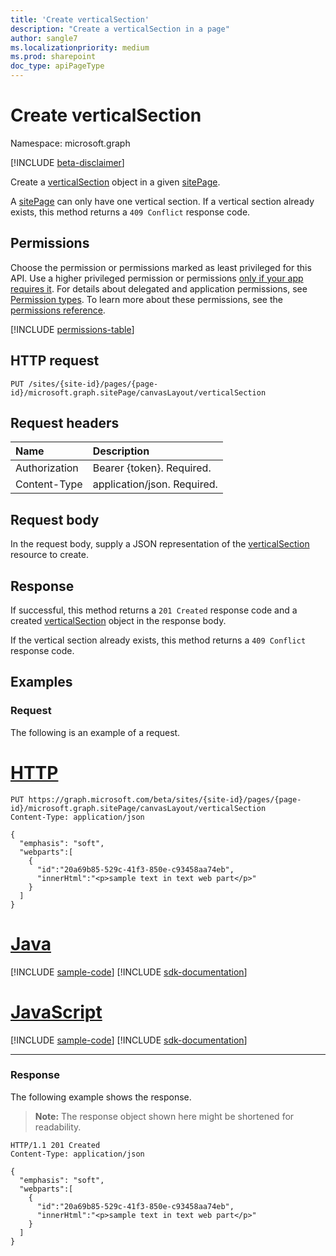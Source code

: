 ```yaml
---
title: 'Create verticalSection'
description: "Create a verticalSection in a page"
author: sangle7
ms.localizationpriority: medium
ms.prod: sharepoint
doc_type: apiPageType
---
```

# Create verticalSection

Namespace: microsoft.graph

[!INCLUDE [beta-disclaimer](../../includes/beta-disclaimer.md)]

Create a [verticalSection](../resources/verticalSection.md) object in a given [sitePage](../resources/sitepage.md). 

A [sitePage](../resources/sitepage.md) can only have one vertical section. If a vertical section already exists, this method returns a `409 Conflict` response code.

## Permissions

Choose the permission or permissions marked as least privileged for this API. Use a higher privileged permission or permissions [only if your app requires it](/graph/permissions-overview#best-practices-for-using-microsoft-graph-permissions). For details about delegated and application permissions, see [Permission types](/graph/permissions-overview#permission-types). To learn more about these permissions, see the [permissions reference](/graph/permissions-reference).

<!-- { "blockType": "permissions", "name": "sitepage_post_verticalsection" } -->
[!INCLUDE [permissions-table](../includes/permissions/sitepage-post-verticalsection-permissions.md)]

## HTTP request

<!-- {
  "blockType": "ignored"
}
-->

```http
PUT /sites/{site-id}/pages/{page-id}/microsoft.graph.sitePage/canvasLayout/verticalSection
```

## Request headers

| Name          | Description                 |
| :------------ | :-------------------------- |
| Authorization | Bearer {token}. Required.   |
| Content-Type  | application/json. Required. |

## Request body

In the request body, supply a JSON representation of the [verticalSection](../resources/verticalSection.md) resource to create.

## Response

If successful, this method returns a `201 Created` response code and a created [verticalSection](../resources/verticalSection.md) object in the response body.

If the vertical section already exists, this method returns a `409 Conflict` response code.

## Examples

### Request

The following is an example of a request.

# [HTTP](#tab/http)

<!-- { "blockType": "ignored" } -->

```http
PUT https://graph.microsoft.com/beta/sites/{site-id}/pages/{page-id}/microsoft.graph.sitePage/canvasLayout/verticalSection
Content-Type: application/json

{
  "emphasis": "soft",
  "webparts":[
    {
      "id":"20a69b85-529c-41f3-850e-c93458aa74eb",
      "innerHtml":"<p>sample text in text web part</p>"
    }
  ]
}
```

# [Java](#tab/java)
[!INCLUDE [sample-code](../includes/snippets/java/create-verticalsection-java-snippets.md)]
[!INCLUDE [sdk-documentation](../includes/snippets/snippets-sdk-documentation-link.md)]

# [JavaScript](#tab/javascript)
[!INCLUDE [sample-code](../includes/snippets/javascript/create-verticalsection-javascript-snippets.md)]
[!INCLUDE [sdk-documentation](../includes/snippets/snippets-sdk-documentation-link.md)]

---

### Response

The following example shows the response.

> **Note:** The response object shown here might be shortened for readability.

<!-- {
  "blockType": "response",
  "@odata.type": "microsoft.graph.verticalSection",
  "truncated": true
}
-->

```http
HTTP/1.1 201 Created
Content-Type: application/json

{
  "emphasis": "soft",
  "webparts":[
    {
      "id":"20a69b85-529c-41f3-850e-c93458aa74eb",
      "innerHtml":"<p>sample text in text web part</p>"
    }
  ]
}
```
